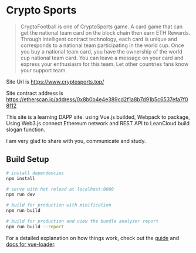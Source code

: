 # Crypto Sports

> CryptoFootball is one of CryptoSports game. A card game that can get the national team card on the block chain then earn ETH Rewards. Through intelligent contract technology, each card is unique and corresponds to a national team participating in the world cup. Once you buy a national team card, you have the ownership of the world cup national team card. You can leave a message on your card and express your enthusiasm for this team. Let other countries fans know your support team.

 Site Url is https://www.cryptosports.top/

 Site contract address is https://etherscan.io/address/0x8b0b4e4e389cd2f1a8b7d91b5c6537efa7f08f12

 This site is a learning DAPP site. using Vue.js builded, Webpack to package, Using Web3.js connect Ethereum network and REST API to LeanCloud build slogan function.
 
 I am very glad to share with you, communicate and study.

## Build Setup

``` bash
# install dependencies
npm install

# serve with hot reload at localhost:8080
npm run dev

# build for production with minification
npm run build

# build for production and view the bundle analyzer report
npm run build --report
```

For a detailed explanation on how things work, check out the [guide](http://vuejs-templates.github.io/webpack/) and [docs for vue-loader](http://vuejs.github.io/vue-loader).
